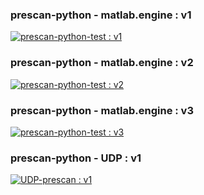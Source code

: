 <!-- [![IMAGE ALT TEXT HERE](https://img.youtube.com/vi/YOUTUBE_VIDEO_ID_HERE/0.jpg)](https://www.youtube.com/watch?v=YOUTUBE_VIDEO_ID_HERE) -->
### prescan-python - matlab.engine : v1
[![prescan-python-test : v1](https://img.youtube.com/vi/BucrvSBrx28/0.jpg)](https://www.youtube.com/watch?v=BucrvSBrx28)

### prescan-python - matlab.engine : v2
[![prescan-python-test : v2](https://img.youtube.com/vi/SXH_osi5xfA/0.jpg)](https://www.youtube.com/watch?v=SXH_osi5xfA)

### prescan-python - matlab.engine : v3
[![prescan-python-test : v3](https://img.youtube.com/vi/yE_SDjrELNA/0.jpg)](https://www.youtube.com/watch?v=yE_SDjrELNA)

### prescan-python - UDP : v1
[![UDP-prescan : v1](https://img.youtube.com/vi/0RAIXAB1ZZM/0.jpg)](https://www.youtube.com/watch?v=0RAIXAB1ZZM)
